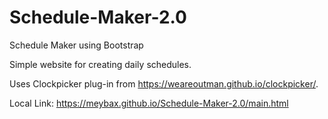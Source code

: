 # Schedule-Maker-2.0
Schedule Maker using Bootstrap

Simple website for creating daily schedules.

Uses Clockpicker plug-in from https://weareoutman.github.io/clockpicker/.

Local Link: https://meybax.github.io/Schedule-Maker-2.0/main.html
